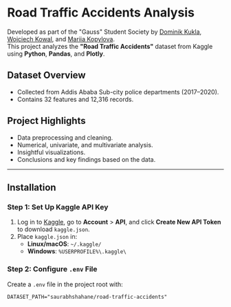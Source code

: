 # Road Traffic Accidents Analysis  

Developed as part of the "Gauss" Student Society by [Dominik Kukla](https://github.com/DominikKukla), [Wojciech Kowal](https://github.com/WojtekKowal), and [Mariia Kopylova](https://github.com/marika731).<br>
This project analyzes the **"Road Traffic Accidents"** dataset from Kaggle using **Python**, **Pandas**, and **Plotly**.

## Dataset Overview  
- Collected from Addis Ababa Sub-city police departments (2017–2020).  
- Contains 32 features and 12,316 records.  

## Project Highlights  
- Data preprocessing and cleaning.  
- Numerical, univariate, and multivariate analysis.  
- Insightful visualizations.  
- Conclusions and key findings based on the data.  

---

## Installation

### Step 1: Set Up Kaggle API Key
1. Log in to [Kaggle](https://www.kaggle.com/), go to **Account** > **API**, and click **Create New API Token** to download `kaggle.json`.
2. Place `kaggle.json` in:
   - **Linux/macOS**: `~/.kaggle/`
   - **Windows**: `%USERPROFILE%\.kaggle\`

### Step 2: Configure `.env` File
Create a `.env` file in the project root with:

```plaintext
DATASET_PATH="saurabhshahane/road-traffic-accidents"